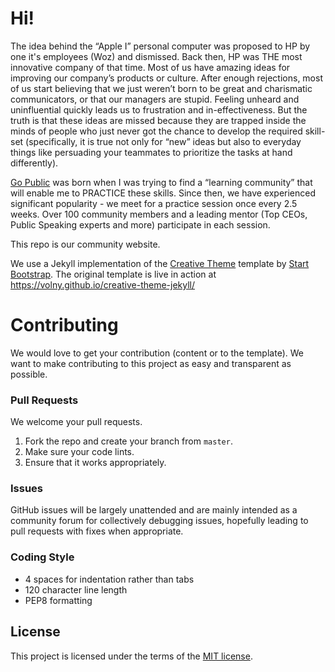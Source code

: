 # Hi!
The idea behind the “Apple I” personal computer was proposed to HP by one it's employees (Woz) and dismissed. Back then, HP was THE most innovative company of that time. Most of us have amazing ideas for improving our company’s products or culture. After enough rejections, most of us start believing that we just weren’t born to be great and charismatic communicators, or that our managers are stupid. Feeling unheard and uninfluential quickly leads us to frustration and in-effectiveness. But the truth is that these ideas are missed because they are trapped inside the minds of people who just never got the chance to develop the required skill-set (specifically, it is true not only for “new” ideas but also to everyday things like persuading your teammates to prioritize the tasks at hand differently). 

[Go Public](https://www.facebook.com/GoPublicIL/) was born when I was trying to find a “learning community” that will enable me to PRACTICE these skills. Since then, we have experienced significant popularity - we meet for a practice session once every 2.5 weeks. Over 100 community members and a leading mentor (Top CEOs, Public Speaking experts and more) participate in each session.

This repo is our community website.

We use a Jekyll implementation of the [Creative Theme](http://startbootstrap.com/template-overviews/creative/) template by [Start Bootstrap](http://startbootstrap.com). The original template is live in action at <https://volny.github.io/creative-theme-jekyll/>

# Contributing
We would love to get your contribution (content or to the template).
We want to make contributing to this project as easy and transparent as possible.

### Pull Requests
We welcome your pull requests.

1. Fork the repo and create your branch from `master`.
2. Make sure your code lints.
3. Ensure that it works appropriately.

### Issues
GitHub issues will be largely unattended and are mainly intended as a community
forum for collectively debugging issues, hopefully leading to pull requests with
fixes when appropriate.

### Coding Style
* 4 spaces for indentation rather than tabs
* 120 character line length
* PEP8 formatting

## License
This project is licensed under the terms of the [MIT license](LICENSE.md).



